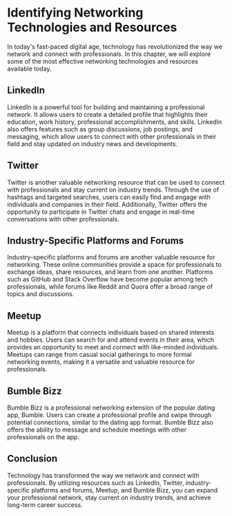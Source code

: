 Identifying Networking Technologies and Resources
==================================================================================================

In today's fast-paced digital age, technology has revolutionized the way we network and connect with professionals. In this chapter, we will explore some of the most effective networking technologies and resources available today.

LinkedIn
--------

LinkedIn is a powerful tool for building and maintaining a professional network. It allows users to create a detailed profile that highlights their education, work history, professional accomplishments, and skills. LinkedIn also offers features such as group discussions, job postings, and messaging, which allow users to connect with other professionals in their field and stay updated on industry news and developments.

Twitter
-------

Twitter is another valuable networking resource that can be used to connect with professionals and stay current on industry trends. Through the use of hashtags and targeted searches, users can easily find and engage with individuals and companies in their field. Additionally, Twitter offers the opportunity to participate in Twitter chats and engage in real-time conversations with other professionals.

Industry-Specific Platforms and Forums
--------------------------------------

Industry-specific platforms and forums are another valuable resource for networking. These online communities provide a space for professionals to exchange ideas, share resources, and learn from one another. Platforms such as GitHub and Stack Overflow have become popular among tech professionals, while forums like Reddit and Quora offer a broad range of topics and discussions.

Meetup
------

Meetup is a platform that connects individuals based on shared interests and hobbies. Users can search for and attend events in their area, which provides an opportunity to meet and connect with like-minded individuals. Meetups can range from casual social gatherings to more formal networking events, making it a versatile and valuable resource for professionals.

Bumble Bizz
-----------

Bumble Bizz is a professional networking extension of the popular dating app, Bumble. Users can create a professional profile and swipe through potential connections, similar to the dating app format. Bumble Bizz also offers the ability to message and schedule meetings with other professionals on the app.

Conclusion
----------

Technology has transformed the way we network and connect with professionals. By utilizing resources such as LinkedIn, Twitter, industry-specific platforms and forums, Meetup, and Bumble Bizz, you can expand your professional network, stay current on industry trends, and achieve long-term career success.
